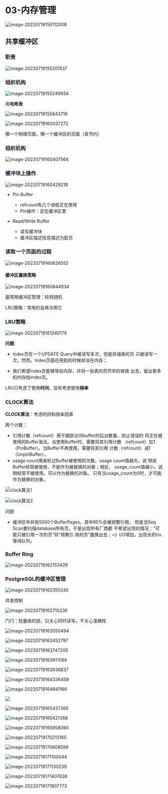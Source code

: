 # 03-内存管理



![image-20220719155112008](https://pic-1257412153.cos.ap-nanjing.myqcloud.com/2022/07/19/image-20220719155112008-0b0937.png)

## 共享缓冲区

### 职责

![image-20220719155201537](https://pic-1257412153.cos.ap-nanjing.myqcloud.com/2022/07/19/image-20220719155201537-de18b6.png)

### 组织机构

![image-20220719155249934](https://pic-1257412153.cos.ap-nanjing.myqcloud.com/2022/07/19/image-20220719155249934-e281d0.png)



用**哈希表**

![image-20220719155843719](https://pic-1257412153.cos.ap-nanjing.myqcloud.com/2022/07/19/image-20220719155843719-14c277.png)

![image-20220719160037272](https://pic-1257412153.cos.ap-nanjing.myqcloud.com/2022/07/19/image-20220719160037272-6b8605.png)

哪一个物理页面，哪一个缓冲区的页面（真节约）

### 组织机构

![image-20220719160407564](https://pic-1257412153.cos.ap-nanjing.myqcloud.com/2022/07/19/image-20220719160407564-fa9463.png)



### 缓冲块上操作

![image-20220719160429218](https://pic-1257412153.cos.ap-nanjing.myqcloud.com/2022/07/19/image-20220719160429218-21130e.png)

- Pin Buffer
  - refcount有几个进程正在使用
  - Pin操作：定在缓冲区里

- Read/Write Buffer
  - 读写缓冲块
  - 缓冲区描述信息描述为脏页

### 读取一个页面的过程

![image-20220719160626552](https://pic-1257412153.cos.ap-nanjing.myqcloud.com/2022/07/19/image-20220719160626552-b404e2.png)

#### 缓冲区置换策略

![image-20220719160844934](https://pic-1257412153.cos.ap-nanjing.myqcloud.com/2022/07/19/image-20220719160844934-1341b8.png)

最常用缓冲区管理：轮转随机

LRU策略：常用的会再次用它

### LRU策略

![image-20220719161240179](https://pic-1257412153.cos.ap-nanjing.myqcloud.com/2022/07/19/image-20220719161240179-c75657.png)



**问题**:

- Index页在一个UPDATE Query中被读写多次，但是存储表的页
  只被读写一次，然而，Index页面在用到的时候却没在内存；

- 我们希望index页能够常驻内存，并将一些表的页尽早的冒换
  出去，留出更多的内存给index页。

LRU只考虑了使用**时间**，没有考虑使用**频率**



### CLOCK算法

**CLOCK算法**：考虑时间和频率因素

两个计数：

- 引用计数（refcount）用于跟踪访问buffer的后台数量，防止错误的
  将正在被使用的Buffer淘汰。当使用Buffer时，需要将其引用计数
  （refcount）加1（PinBuffer）。当Buffer不再使用，需要将其引用
  计数（refcount）减1（UnpinBuffer）。
- usage count用来标记Buffer被使用的次数，usage count值越大，说
  明该Buffer经常被使用，不能作为被替换的对象；相反，
  usage_count值越小，说明经常不被使用，可以作为替换的对象。
  只有当usage_count为0时，才可能作为替换的对象。

![clock算法1](https://pic-1257412153.cos.ap-nanjing.myqcloud.com/2022/07/19/image-20220719161829519-a3730a.png)



![clock算法2](https://pic-1257412153.cos.ap-nanjing.myqcloud.com/2022/07/19/image-20220719161853783-25a1b6.png)

问题

- 缓冲区中共有5000个BufferPages，其中95%会被频繁引用，
  但是当Seq Scan要扫描database所有页，于是出现所有厂商都
  不希望出现的情况：“可能只被引用一次的页”将“频繁引
  用的页”置换出去；=》I/O增加，出现长的I/o等待队列。



### Buffer Ring

![image-20220719162153429](https://pic-1257412153.cos.ap-nanjing.myqcloud.com/2022/07/19/image-20220719162153429-4cdaef.png)



### PostgreSQL的缓冲区管理



![image-20220719162350245](https://pic-1257412153.cos.ap-nanjing.myqcloud.com/2022/07/19/image-20220719162350245-1ff5e6.png)

并发控制

![image-20220719162710236](https://pic-1257412153.cos.ap-nanjing.myqcloud.com/2022/07/19/image-20220719162710236-fe9638.png)



门闩：轻量级的锁，只关心同时读写，不关心准确性

![image-20220719163050494](https://pic-1257412153.cos.ap-nanjing.myqcloud.com/2022/07/19/image-20220719163050494-78f807.png)





![image-20220719163452797](https://pic-1257412153.cos.ap-nanjing.myqcloud.com/2022/07/19/image-20220719163452797-61db1d.png)

![image-20220719163747205](https://pic-1257412153.cos.ap-nanjing.myqcloud.com/2022/07/19/image-20220719163747205-751940.png)

![image-20220719163911089](https://pic-1257412153.cos.ap-nanjing.myqcloud.com/2022/07/19/image-20220719163911089-8dd8fd.png)

![image-20220719163936837](https://pic-1257412153.cos.ap-nanjing.myqcloud.com/2022/07/19/image-20220719163936837-b9b5be.png)

![image-20220719164336458](https://pic-1257412153.cos.ap-nanjing.myqcloud.com/2022/07/19/image-20220719164336458-00c377.png)

![image-20220719164941166](https://pic-1257412153.cos.ap-nanjing.myqcloud.com/2022/07/19/image-20220719164941166-804de8.png)



![](https://pic-1257412153.cos.ap-nanjing.myqcloud.com/2022/07/19/image-20220719164941166-804de8.png)

![image-20220719165437366](https://pic-1257412153.cos.ap-nanjing.myqcloud.com/2022/07/19/image-20220719165437366-5dc1da.png)

![image-20220719165421368](https://pic-1257412153.cos.ap-nanjing.myqcloud.com/2022/07/19/image-20220719165421368-d24b71.png)

![image-20220719165958090](https://pic-1257412153.cos.ap-nanjing.myqcloud.com/2022/07/19/image-20220719165958090-a82a00.png)

![image-20220719170213165](https://pic-1257412153.cos.ap-nanjing.myqcloud.com/2022/07/19/image-20220719170213165-5c201a.png)

![image-20220719170608599](https://pic-1257412153.cos.ap-nanjing.myqcloud.com/2022/07/19/image-20220719170608599-b19aa0.png)



![image-20220719171100044](https://pic-1257412153.cos.ap-nanjing.myqcloud.com/2022/07/19/image-20220719171100044-979274.png)



![image-20220719171130239](https://pic-1257412153.cos.ap-nanjing.myqcloud.com/2022/07/19/image-20220719171130239-c6b399.png)

![image-20220719171407636](https://pic-1257412153.cos.ap-nanjing.myqcloud.com/2022/07/19/image-20220719171407636-823f0f.png)

![image-20220719171907773](https://pic-1257412153.cos.ap-nanjing.myqcloud.com/2022/07/19/image-20220719171907773-1ccd39.png)